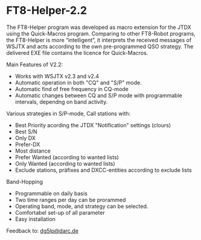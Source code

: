 # FT8-Helper-2.2

The FT8-Helper program was developed as macro extension for the JTDX using the Quick-Macros program. Comparing to other FT8-Robot programs, the FT8-Helper is more “intelligent”, it interprets the received messages of WSJTX and acts according to the own pre-programmed QSO strategy. The delivered EXE file contains the licence for Quick-Macros.

Main Features of V2.2:
- Works with WSJTX v2.3 and v2.4
- Automatic operation in both "CQ" and "S/P" mode.
- Automatic find of free frequency in CQ-mode
- Automatic changes between CQ and S/P mode with programmable intervals, dependng on band activity.

Various strategies in S/P-mode, Call stations with:

- Best Priority acording the JTDX "Notification" settings (clours)
- Best S/N
- Only DX
- Prefer-DX
- Most distance
- Prefer Wanted (according to wanted lists)
- Only Wanted (according to wanted lists)
- Exclude stations, präfixes and DXCC-entities according to exclude lists

Band-Hopping

- Programmable on daily basis
- Two time ranges per day can be prorammed
- Operating band, mode, and strategy can be selected.
- Comfortabel set-up of all parameter
- Easy installation

Feedback to: dg5lp@darc.de
